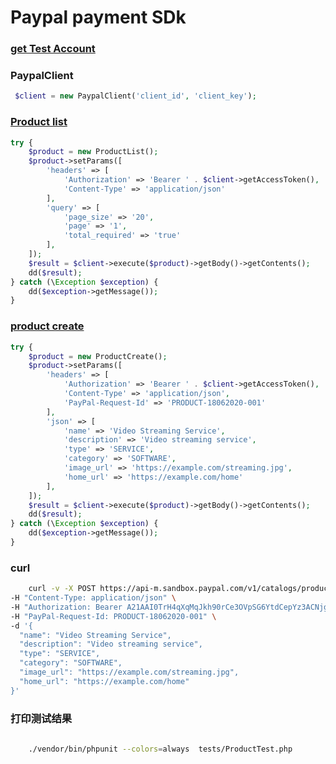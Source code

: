 # Paypal payment SDk

### [get Test Account](https://developer.paypal.com/)

### PaypalClient

```php
 $client = new PaypalClient('client_id', 'client_key');
```

### [Product list](https://developer.paypal.com/docs/api/catalog-products/v1/#products_list)

```php
try {
    $product = new ProductList();
    $product->setParams([
        'headers' => [
            'Authorization' => 'Bearer ' . $client->getAccessToken(),
            'Content-Type' => 'application/json'
        ],
        'query' => [
            'page_size' => '20',
            'page' => '1',
            'total_required' => 'true'
        ],
    ]);
    $result = $client->execute($product)->getBody()->getContents();
    dd($result);
} catch (\Exception $exception) {
    dd($exception->getMessage());
}
```

### [product create](https://developer.paypal.com/docs/api/catalog-products/v1/#products_create)

```php
try {
    $product = new ProductCreate();
    $product->setParams([
        'headers' => [
            'Authorization' => 'Bearer ' . $client->getAccessToken(),
            'Content-Type' => 'application/json',
            'PayPal-Request-Id' => 'PRODUCT-18062020-001'
        ],
        'json' => [
            'name' => 'Video Streaming Service',
            'description' => 'Video streaming service',
            'type' => 'SERVICE',
            'category' => 'SOFTWARE',
            'image_url' => 'https://example.com/streaming.jpg',
            'home_url' => 'https://example.com/home'
        ],
    ]);
    $result = $client->execute($product)->getBody()->getContents();
    dd($result);
} catch (\Exception $exception) {
    dd($exception->getMessage());
}
```

### curl
```bash 
    curl -v -X POST https://api-m.sandbox.paypal.com/v1/catalogs/products \
-H "Content-Type: application/json" \
-H "Authorization: Bearer A21AAI0TrH4qXqMqJkh90rCe3OVpSG6YtdCepYz3ACNjgdf6wjJc5tQO5bvqoI8u936HeiINEkUKuYUdJEpZOGewVPwWtTpwQ" \
-H "PayPal-Request-Id: PRODUCT-18062020-001" \
-d '{
  "name": "Video Streaming Service",
  "description": "Video streaming service",
  "type": "SERVICE",
  "category": "SOFTWARE",
  "image_url": "https://example.com/streaming.jpg",
  "home_url": "https://example.com/home"
}'
```

### 打印测试结果

```bash
 
    ./vendor/bin/phpunit --colors=always  tests/ProductTest.php

```